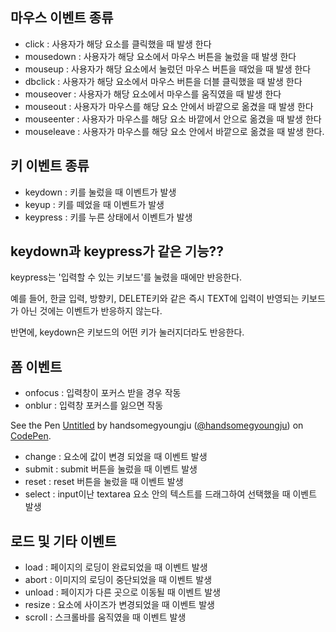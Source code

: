 ## 마우스 이벤트 종류

- click  : 사용자가 해당 요소를 클릭했을 때 발생 한다
- mousedown : 사용자가 해당 요소에서 마우스 버튼을 눌렀을 때 발생 한다
- mouseup : 사용자가 해당 요소에서 눌렀던 마우스 버튼을 때었을 때 발생 한다
- dbclick : 사용자가 해당 요소에서 마우스 버튼을 더블 클릭했을 때 발생 한다
- mouseover : 사용자가 해당 요소에서 마우스를 움직였을 때 발생 한다
- mouseout : 사용자가 마우스를 해당 요소 안에서 바깥으로 옮겼을 때 발생 한다
- mouseenter : 사용자가 마우스를 해당 요소 바깥에서 안으로 옮겼을 때 발생 한다
- mouseleave : 사용자가 마우스를 해당 요소 안에서 바깥으로 옮겼을 때 발생 한다.


## 키 이벤트 종류

-   keydown : 키를 눌렀을 때 이벤트가 발생
-   keyup : 키를 떼었을 때 이벤트가 발생
-   keypress : 키를 누른 상태에서 이벤트가 발생

## **keydown과 keypress가 같은 기능??**

keypress는 '입력할 수 있는 키보드'를 눌렸을 때에만 반응한다.

예를 들어, 한글 입력, 방향키, DELETE키와 같은 즉시 TEXT에 입력이 반영되는 키보드가 아닌 것에는 이벤트가 반응하지 않는다.

반면에, keydown은 키보드의 어떤 키가 눌러지더라도 반응한다.

## ****폼 이벤트****

-   onfocus : 입력창이 포커스 받을 경우 작동
-   onblur : 입력창 포커스를 잃으면 작동

See the Pen [Untitled](https://codepen.io/handsomegyoungju/pen/ZEwrjJR) by handsomegyoungju ([@handsomegyoungju](https://codepen.io/handsomegyoungju)) on [CodePen](https://codepen.io).

<script src="https://cpwebassets.codepen.io/assets/embed/ei.js"></script>

-   change : 요소에 값이 변경 되었을 때 이벤트 발생
-   submit : submit 버튼을 눌렀을 때 이벤트 발생
-   reset : reset 버튼을 눌렀을 때 이벤트 발생
-   select : input이난 textarea 요소 안의 텍스트를 드래그하여 선택했을 때 이벤트 발생

## 로드 및 기타 이벤트

-   load : 페이지의 로딩이 완료되었을 때 이벤트 발생
-   abort : 이미지의 로딩이 중단되었을 때 이벤트 발생
-   unload : 페이지가 다른 곳으로 이동될 때 이벤트 발생
-   resize : 요소에 사이즈가 변경되었을 때 이벤트 발생
-   scroll : 스크롤바를 움직였을 때 이벤트 발생